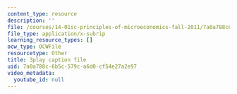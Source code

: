 ```yaml
---
content_type: resource
description: ''
file: /courses/14-01sc-principles-of-microeconomics-fall-2011/7a0a788c6b5c579ca6d0cf54e27a2e97_35QyfmSFTZw.srt
file_type: application/x-subrip
learning_resource_types: []
ocw_type: OCWFile
resourcetype: Other
title: 3play caption file
uid: 7a0a788c-6b5c-579c-a6d0-cf54e27a2e97
video_metadata:
  youtube_id: null
---
```

